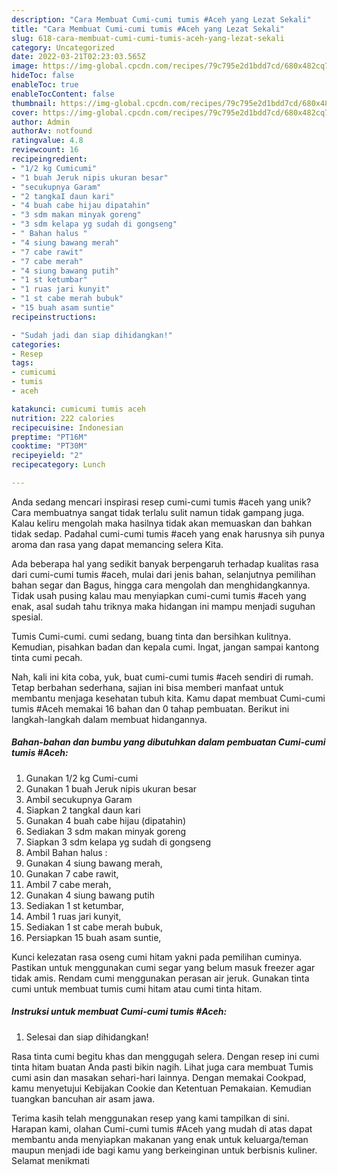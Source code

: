 ```yaml
---
description: "Cara Membuat Cumi-cumi tumis #Aceh yang Lezat Sekali"
title: "Cara Membuat Cumi-cumi tumis #Aceh yang Lezat Sekali"
slug: 618-cara-membuat-cumi-cumi-tumis-aceh-yang-lezat-sekali
category: Uncategorized
date: 2022-03-21T02:23:03.565Z
image: https://img-global.cpcdn.com/recipes/79c795e2d1bdd7cd/680x482cq70/cumi-cumi-tumis-aceh-foto-resep-utama.jpg
hideToc: false
enableToc: true
enableTocContent: false
thumbnail: https://img-global.cpcdn.com/recipes/79c795e2d1bdd7cd/680x482cq70/cumi-cumi-tumis-aceh-foto-resep-utama.jpg
cover: https://img-global.cpcdn.com/recipes/79c795e2d1bdd7cd/680x482cq70/cumi-cumi-tumis-aceh-foto-resep-utama.jpg
author: Admin
authorAv: notfound
ratingvalue: 4.8
reviewcount: 16
recipeingredient:
- "1/2 kg Cumicumi"
- "1 buah Jeruk nipis ukuran besar"
- "secukupnya Garam"
- "2 tangkaI daun kari"
- "4 buah cabe hijau dipatahin"
- "3 sdm makan minyak goreng"
- "3 sdm kelapa yg sudah di gongseng"
- " Bahan halus "
- "4 siung bawang merah"
- "7 cabe rawit"
- "7 cabe merah"
- "4 siung bawang putih"
- "1 st ketumbar"
- "1 ruas jari kunyit"
- "1 st cabe merah bubuk"
- "15 buah asam suntie"
recipeinstructions:

- "Sudah jadi dan siap dihidangkan!"
categories:
- Resep
tags:
- cumicumi
- tumis
- aceh

katakunci: cumicumi tumis aceh 
nutrition: 222 calories
recipecuisine: Indonesian
preptime: "PT16M"
cooktime: "PT30M"
recipeyield: "2"
recipecategory: Lunch

---
```





Anda sedang mencari inspirasi resep cumi-cumi tumis #aceh yang unik? Cara membuatnya sangat tidak terlalu sulit namun tidak gampang juga. Kalau keliru mengolah maka hasilnya tidak akan memuaskan dan bahkan tidak sedap. Padahal cumi-cumi tumis #aceh yang enak harusnya sih punya aroma dan rasa yang dapat memancing selera Kita.





Ada beberapa hal yang sedikit banyak berpengaruh terhadap kualitas rasa dari cumi-cumi tumis #aceh, mulai dari jenis bahan, selanjutnya pemilihan bahan segar dan Bagus, hingga cara mengolah dan menghidangkannya. Tidak usah pusing kalau mau menyiapkan cumi-cumi tumis #aceh yang enak,      asal sudah tahu triknya maka hidangan ini mampu menjadi suguhan spesial.














Tumis Cumi-cumi. cumi sedang, buang tinta dan bersihkan kulitnya. Kemudian, pisahkan badan dan kepala cumi. Ingat, jangan sampai kantong tinta cumi pecah.






Nah, kali ini kita coba, yuk, buat cumi-cumi tumis #aceh sendiri di rumah. Tetap berbahan sederhana, sajian ini bisa memberi manfaat untuk membantu menjaga kesehatan tubuh kita. Kamu dapat membuat Cumi-cumi tumis #Aceh memakai 16 bahan dan 0 tahap pembuatan. Berikut ini langkah-langkah dalam membuat hidangannya.

<!--inarticleads1-->

##### Bahan-bahan dan bumbu yang dibutuhkan dalam pembuatan Cumi-cumi tumis #Aceh:

1. Gunakan 1/2 kg Cumi-cumi
1. Gunakan 1 buah Jeruk nipis ukuran besar
1. Ambil secukupnya Garam
1. Siapkan 2 tangkaI daun kari
1. Gunakan 4 buah cabe hijau (dipatahin)
1. Sediakan 3 sdm makan minyak goreng
1. Siapkan 3 sdm kelapa yg sudah di gongseng
1. Ambil  Bahan halus :
1. Gunakan 4 siung bawang merah,
1. Gunakan 7 cabe rawit,
1. Ambil 7 cabe merah,
1. Gunakan 4 siung bawang putih
1. Sediakan 1 st ketumbar,
1. Ambil 1 ruas jari kunyit,
1. Sediakan 1 st cabe merah bubuk,
1. Persiapkan 15 buah asam suntie,


Kunci kelezatan rasa oseng cumi hitam yakni pada pemilihan cuminya. Pastikan untuk menggunakan cumi segar yang belum masuk freezer agar tidak amis. Rendam cumi menggunakan perasan air jeruk. Gunakan tinta cumi untuk membuat tumis cumi hitam atau cumi tinta hitam. 

<!--inarticleads2-->

##### Instruksi untuk membuat Cumi-cumi tumis #Aceh:


1. Selesai dan siap dihidangkan!

Rasa tinta cumi begitu khas dan menggugah selera. Dengan resep ini cumi tinta hitam buatan Anda pasti bikin nagih. Lihat juga cara membuat Tumis cumi asin dan masakan sehari-hari lainnya. Dengan memakai Cookpad, kamu menyetujui Kebijakan Cookie dan Ketentuan Pemakaian. Kemudian tuangkan bancuhan air asam jawa. 

Terima kasih telah menggunakan resep yang kami tampilkan di sini. Harapan kami, olahan Cumi-cumi tumis #Aceh yang mudah di atas dapat membantu anda menyiapkan makanan yang enak untuk keluarga/teman maupun menjadi ide bagi kamu yang berkeinginan untuk berbisnis kuliner. Selamat menikmati

